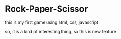 # Rock-Paper-Scissor
this is my first game using html, css, javascript

so, it is a kind of interesting thing.
so this is new feature
